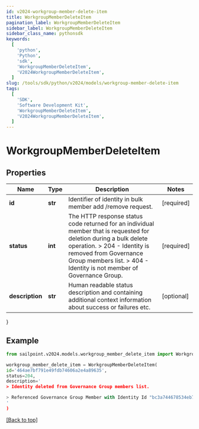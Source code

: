 ```yaml
---
id: v2024-workgroup-member-delete-item
title: WorkgroupMemberDeleteItem
pagination_label: WorkgroupMemberDeleteItem
sidebar_label: WorkgroupMemberDeleteItem
sidebar_class_name: pythonsdk
keywords:
  [
    'python',
    'Python',
    'sdk',
    'WorkgroupMemberDeleteItem',
    'V2024WorkgroupMemberDeleteItem',
  ]
slug: /tools/sdk/python/v2024/models/workgroup-member-delete-item
tags:
  [
    'SDK',
    'Software Development Kit',
    'WorkgroupMemberDeleteItem',
    'V2024WorkgroupMemberDeleteItem',
  ]
---
```


# WorkgroupMemberDeleteItem

## Properties

| Name | Type | Description | Notes |
| --- | --- | --- | --- |
| **id** | **str** | Identifier of identity in bulk member add /remove request. | [required] |
| **status** | **int** | The HTTP response status code returned for an individual member that is requested for deletion during a bulk delete operation. > 204 - Identity is removed from Governance Group members list. > 404 - Identity is not member of Governance Group. | [required] |
| **description** | **str** | Human readable status description and containing additional context information about success or failures etc. | [optional] |

}

## Example

```python
from sailpoint.v2024.models.workgroup_member_delete_item import WorkgroupMemberDeleteItem

workgroup_member_delete_item = WorkgroupMemberDeleteItem(
id='464ae7bf791e49fdb74606a2e4a89635',
status=204,
description='
> Identity deleted from Governance Group members list.

> Referenced Governance Group Member with Identity Id "bc3a744678534eb78a8002ee2085df64" was not found.
'
)

```

[[Back to top]](#)
